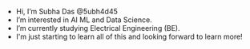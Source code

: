 -  Hi, I’m Subha Das @5ubh4d45
-  I’m interested in AI ML and Data Science.
-  I’m currently studying Electrical Engineering (BE).
-  I'm just starting to learn all of this and looking forward to learn more!

<!---
5ubh4d45/5ubh4d45 is a ✨ special ✨ repository because its `README.md` (this file) appears on your GitHub profile.
You can click the Preview link to take a look at your changes.
--->
